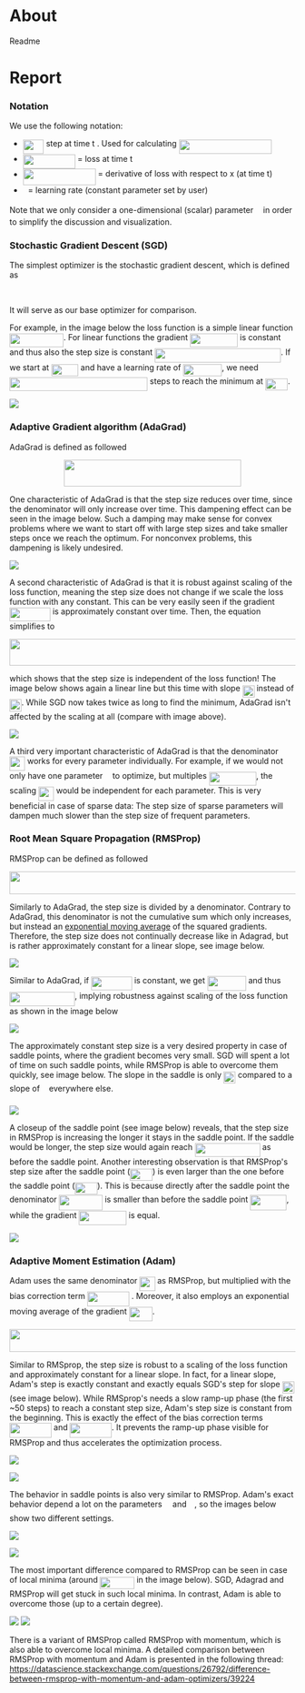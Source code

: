 # About

Readme

# Report

### Notation

We use the following notation:

- <img src="/tex/522d9eee051f72691e9dd601988e959a.svg?invert_in_darkmode&sanitize=true" align=middle width=36.67248254999999pt height=24.65753399999998pt/> step at time t . Used for calculating <img src="/tex/e953c317c9e4c096fce632f66b907260.svg?invert_in_darkmode&sanitize=true" align=middle width=163.22474189999997pt height=24.65753399999998pt/>
- <img src="/tex/919b392e61f6c85f85f4153dbb8fe0eb.svg?invert_in_darkmode&sanitize=true" align=middle width=91.99780259999999pt height=24.65753399999998pt/> = loss at time t
- <img src="/tex/760ac90a492433dbd5fa6bb5fb63fa96.svg?invert_in_darkmode&sanitize=true" align=middle width=128.12852909999998pt height=28.92634470000001pt/> = derivative of loss with respect to x (at time t)
- <img src="/tex/1d0496971a2775f4887d1df25cea4f7e.svg?invert_in_darkmode&sanitize=true" align=middle width=8.751954749999989pt height=14.15524440000002pt/>= learning rate (constant parameter set by user)

Note that we only consider a one-dimensional (scalar) parameter <img src="/tex/332cc365a4987aacce0ead01b8bdcc0b.svg?invert_in_darkmode&sanitize=true" align=middle width=9.39498779999999pt height=14.15524440000002pt/> in order to simplify the discussion and visualization.

### Stochastic Gradient Descent (SGD)

The simplest optimizer is the stochastic gradient descent, which is defined as 
<p align="center"><img src="/tex/9b835cf2d0646a6794b3334ff9853c73.svg?invert_in_darkmode&sanitize=true" align=middle width=121.0808115pt height=16.438356pt/></p>

It will serve as our base optimizer for comparison.

For example, in the image below the loss function is a simple linear function <img src="/tex/44e34acb152c1085141bfc4afaea3d53.svg?invert_in_darkmode&sanitize=true" align=middle width=95.25099539999998pt height=24.65753399999998pt/>. For linear functions the gradient <img src="/tex/ae681df1cbc3317474808d07b97e05fd.svg?invert_in_darkmode&sanitize=true" align=middle width=83.87560169999998pt height=24.65753399999998pt/> is constant and thus also the step size is constant <img src="/tex/f6016f316e56a652d4e0ec73ebbe5800.svg?invert_in_darkmode&sanitize=true" align=middle width=222.14592509999997pt height=24.65753399999998pt/>.  If we start at <img src="/tex/50ef356199ecf9cd0b56dc55b19928ac.svg?invert_in_darkmode&sanitize=true" align=middle width=47.75103794999999pt height=21.18721440000001pt/> and have a learning rate  of <img src="/tex/7f5b4041dfca1dd8c3ae7a46b8da919b.svg?invert_in_darkmode&sanitize=true" align=middle width=68.11262864999998pt height=21.18721440000001pt/>, we need <img src="/tex/e927d6028c42fa0f68f33b29edf5ca36.svg?invert_in_darkmode&sanitize=true" align=middle width=243.4342053pt height=24.65753399999998pt/> steps to reach the minimum at  <img src="/tex/8436d02a042a1eec745015a5801fc1a0.svg?invert_in_darkmode&sanitize=true" align=middle width=39.53182859999999pt height=21.18721440000001pt/>.

![](output/sgd_slope1.png)



### Adaptive Gradient algorithm (AdaGrad)

AdaGrad is defined as followed
<p align="center"><img src="/tex/5afe88b3d0a801e1eb26acbbe93d4064.svg?invert_in_darkmode&sanitize=true" align=middle width=311.68003515pt height=47.159971649999996pt/></p>

One characteristic of AdaGrad is that the step size reduces over time, since the denominator will only increase over time. This dampening effect can be seen in the image below. Such a damping may make sense for convex problems where we want to start off with large step sizes and take smaller steps once we reach the optimum. For nonconvex problems, this dampening is likely undesired.

![](output/adagrad_slope1.png)



A second characteristic of AdaGrad is that it is robust against scaling of the loss function, meaning the step size does not change if we scale the loss function with any constant. This can be very easily seen if the gradient  <img src="/tex/69f2628ce4607679bd5bae562f575c1a.svg?invert_in_darkmode&sanitize=true" align=middle width=71.94632775pt height=24.65753399999998pt/> is approximately constant over time. Then, the equation simplifies to 
<p align="center"><img src="/tex/4a4821c448141be272281b8d4234d890.svg?invert_in_darkmode&sanitize=true" align=middle width=645.1388971499999pt height=47.159971649999996pt/></p>
which shows that the step size is independent of the loss function! The image below shows again a linear line but this time with slope <img src="/tex/cde2d598001a947a6afd044a43d15629.svg?invert_in_darkmode&sanitize=true" align=middle width=21.00464354999999pt height=21.18721440000001pt/> instead of <img src="/tex/f58ed17486d1735419372f2b7d091779.svg?invert_in_darkmode&sanitize=true" align=middle width=21.00464354999999pt height=21.18721440000001pt/>.  While SGD now takes twice as long to find the minimum, AdaGrad isn't affected by the scaling at all (compare with image above).

![](output/adagrad_slope0.5.png)

A third very important characteristic of AdaGrad is that the denominator <img src="/tex/54805a5029573dca787fb13c27b5b2b3.svg?invert_in_darkmode&sanitize=true" align=middle width=27.27937244999999pt height=24.65753399999998pt/> works for every parameter individually. For example, if we would not only have one parameter <img src="/tex/332cc365a4987aacce0ead01b8bdcc0b.svg?invert_in_darkmode&sanitize=true" align=middle width=9.39498779999999pt height=14.15524440000002pt/> to optimize, but multiples <img src="/tex/34a0b8814bd036f61899e152ec0ba39c.svg?invert_in_darkmode&sanitize=true" align=middle width=83.1990489pt height=24.65753399999998pt/>, the scaling <img src="/tex/54805a5029573dca787fb13c27b5b2b3.svg?invert_in_darkmode&sanitize=true" align=middle width=27.27937244999999pt height=24.65753399999998pt/> would be independent for each parameter. This is very beneficial in case of sparse data: The step size of sparse parameters will dampen much slower than the step size of frequent parameters.



### Root Mean Square Propagation (RMSProp)

RMSProp can be defined as followed
<p align="center"><img src="/tex/37d58bdb931f6703be8f7e8d1715a67c.svg?invert_in_darkmode&sanitize=true" align=middle width=539.8889331pt height=40.289634pt/></p>

Similarly to AdaGrad, the step size is divided by a denominator. Contrary to AdaGrad, this denominator is not the cumulative sum which only increases, but instead an [exponential moving average](https://en.wikipedia.org/wiki/Moving_average#Exponential_moving_average) of the squared gradients. Therefore, the step size does not continually decrease like in Adagrad, but is rather approximately constant for a linear slope, see image below.

![](output/rmsprop_slope1.png)

Similar to AdaGrad, if <img src="/tex/c22e00a455dcc06993996e3de60315ec.svg?invert_in_darkmode&sanitize=true" align=middle width=71.94632775pt height=24.65753399999998pt/> is constant, we get  <img src="/tex/d9f4d1b9bc265b74b1f16fbfe5092df5.svg?invert_in_darkmode&sanitize=true" align=middle width=68.47788254999999pt height=26.76175259999998pt/> and thus  <img src="/tex/aa9e2cf1f4a5401f5bdb1a517d710939.svg?invert_in_darkmode&sanitize=true" align=middle width=114.93268709999998pt height=24.65753399999998pt/>, implying robustness against scaling of the loss function as shown in the image below

![](output/rmsprop_slope0.5.png)

The approximately constant step size is a very desired property in case of saddle points, where the gradient becomes very small. SGD will spent a lot of time on such saddle points, while RMSProp is able to overcome them quickly, see image below. The slope in the saddle is only <img src="/tex/22f2e6fc19e491418d1ec4ee1ef94335.svg?invert_in_darkmode&sanitize=true" align=middle width=21.00464354999999pt height=21.18721440000001pt/> compared to a slope of <img src="/tex/034d0a6be0424bffe9a6e7ac9236c0f5.svg?invert_in_darkmode&sanitize=true" align=middle width=8.219209349999991pt height=21.18721440000001pt/> everywhere else.

![](output/rmsprop_saddle.png)

A closeup of the saddle point (see image below) reveals, that the step size in RMSProp is increasing the longer it stays in the saddle point. If the saddle would be longer, the step size would again reach  <img src="/tex/aa9e2cf1f4a5401f5bdb1a517d710939.svg?invert_in_darkmode&sanitize=true" align=middle width=114.93268709999998pt height=24.65753399999998pt/> as before the saddle point. Another interesting observation is that RMSProp's step size after the saddle point (<img src="/tex/7c6bafee8734ba81b31bf84581a54c2a.svg?invert_in_darkmode&sanitize=true" align=middle width=39.53182859999999pt height=21.18721440000001pt/>) is even larger than the one before the saddle point (<img src="/tex/23b3b0ec63a01da549a788b337723080.svg?invert_in_darkmode&sanitize=true" align=middle width=39.53182859999999pt height=21.18721440000001pt/>). This is because directly after the saddle point the denominator <img src="/tex/03e3f2d2f5e8050de6710346b77456d9.svg?invert_in_darkmode&sanitize=true" align=middle width=76.75419344999999pt height=26.76175259999998pt/> is smaller than before the saddle point <img src="/tex/60a7f5b198d3894fddf998590a39603b.svg?invert_in_darkmode&sanitize=true" align=middle width=63.96875924999999pt height=26.76175259999998pt/>, while the gradient <img src="/tex/ae681df1cbc3317474808d07b97e05fd.svg?invert_in_darkmode&sanitize=true" align=middle width=83.87560169999998pt height=24.65753399999998pt/> is equal.

![](output/rmsprop_saddle_detail.png)



### Adaptive Moment Estimation (Adam)

Adam uses the same denominator <img src="/tex/54805a5029573dca787fb13c27b5b2b3.svg?invert_in_darkmode&sanitize=true" align=middle width=27.27937244999999pt height=24.65753399999998pt/> as RMSProp, but multiplied with the bias correction term <img src="/tex/8e4f6c1a8bd9a189db9af235bf9c0c2c.svg?invert_in_darkmode&sanitize=true" align=middle width=73.89843945pt height=26.085962100000025pt/> . Moreover, it also employs an exponential moving average of the gradient <img src="/tex/7b962d58a293d91a4f9619e9c97ca4f2.svg?invert_in_darkmode&sanitize=true" align=middle width=40.95332834999999pt height=24.65753399999998pt/>. 
<p align="center"><img src="/tex/b09fa03f77a7b6d7356f59e0a9b81648.svg?invert_in_darkmode&sanitize=true" align=middle width=1014.4222539pt height=40.289634pt/></p>

Similar to RMSprop, the step size is robust to a scaling of the loss function and approximately constant for a  linear slope. In fact, for a linear slope, Adam's step is exactly constant and exactly equals SGD's step for slope <img src="/tex/f58ed17486d1735419372f2b7d091779.svg?invert_in_darkmode&sanitize=true" align=middle width=21.00464354999999pt height=21.18721440000001pt/> (see image below). While RMSprop's needs a slow ramp-up phase (the first ~50 steps) to reach a constant step size, Adam's step size is constant from the beginning. This is exactly the effect of the bias correction terms <img src="/tex/8e4f6c1a8bd9a189db9af235bf9c0c2c.svg?invert_in_darkmode&sanitize=true" align=middle width=73.89843945pt height=26.085962100000025pt/> and <img src="/tex/4cab8f6a451bbd79a085f44f77df7773.svg?invert_in_darkmode&sanitize=true" align=middle width=73.48747394999998pt height=26.085962100000025pt/>. It prevents the ramp-up phase visible for RMSProp and thus accelerates the optimization process.

![](output/adam_slope1.png)

![](output/adam_slope0.5.png)

The behavior in saddle points is also very similar to RMSProp. Adam's exact behavior depend a lot on the parameters <img src="/tex/c745b9b57c145ec5577b82542b2df546.svg?invert_in_darkmode&sanitize=true" align=middle width=10.57650494999999pt height=14.15524440000002pt/> and <img src="/tex/8217ed3c32a785f0b5aad4055f432ad8.svg?invert_in_darkmode&sanitize=true" align=middle width=10.16555099999999pt height=22.831056599999986pt/>, so the images below show two different settings.

![](output/adam_saddle1.png)

![](output/adam_saddle2.png)

The most important difference compared to RMSProp can be seen in case of local minima (around <img src="/tex/0ffb354950f1569809a33e580fc56385.svg?invert_in_darkmode&sanitize=true" align=middle width=60.53647049999998pt height=21.18721440000001pt/> in the image below). SGD, Adagrad and RMSProp will get stuck in such local minima. In contrast, Adam is able to overcome those (up to a certain degree). 

![](output/adam_spike.png)
![](output/adam_spike_detail.png)

There is a variant of RMSProp called RMSProp with momentum, which is also able to overcome local minima. A detailed comparison between RMSProp with momentum and Adam is presented in the following thread: https://datascience.stackexchange.com/questions/26792/difference-between-rmsprop-with-momentum-and-adam-optimizers/39224

